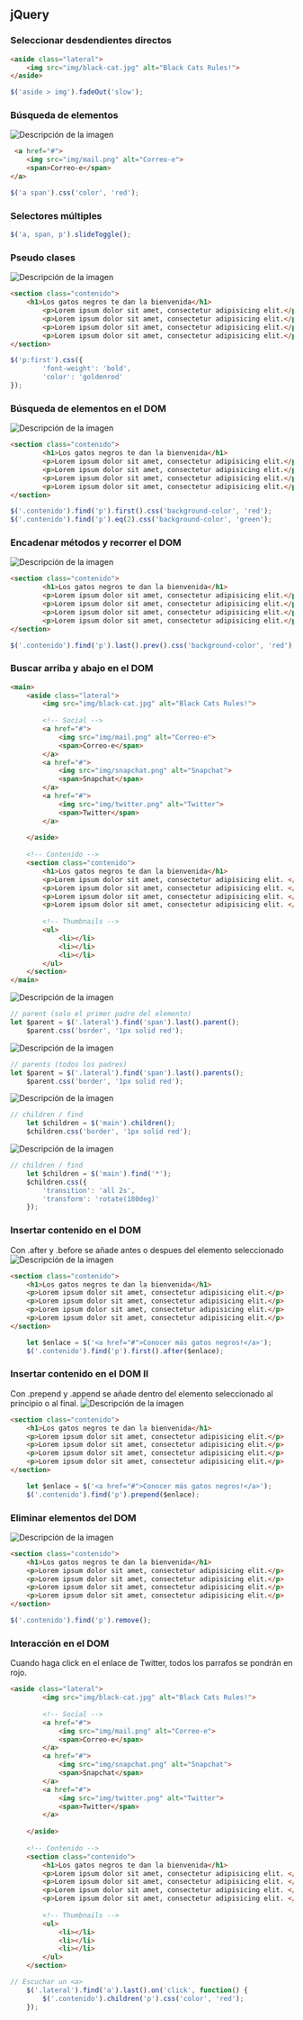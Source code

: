 ## jQuery


### Seleccionar desdendientes directos

```html
<aside class="lateral">
    <img src="img/black-cat.jpg" alt="Black Cats Rules!">
</aside>
```
```javascript
$('aside > img').fadeOut('slow');
```

### Búsqueda de elementos
![Descripción de la imagen](img/Screenshot.png)


```html
 <a href="#">
    <img src="img/mail.png" alt="Correo-e">
    <span>Correo-e</span>
</a>
```
```javascript
$('a span').css('color', 'red');
```

### Selectores múltiples
```javascript
$('a, span, p').slideToggle();
```

### Pseudo clases
![Descripción de la imagen](img/Screenshot_01.png)

```html
<section class="contenido">
    <h1>Los gatos negros te dan la bienvenida</h1>
        <p>Lorem ipsum dolor sit amet, consectetur adipisicing elit.</p>
        <p>Lorem ipsum dolor sit amet, consectetur adipisicing elit.</p>
        <p>Lorem ipsum dolor sit amet, consectetur adipisicing elit.</p>
        <p>Lorem ipsum dolor sit amet, consectetur adipisicing elit.</p>
</section>

```
```javascript
$('p:first').css({
        'font-weight': 'bold',
        'color': 'goldenrod'
});
```

### Búsqueda de elementos en el DOM
![Descripción de la imagen](img/Screenshot_02.png)

```html
<section class="contenido">
        <h1>Los gatos negros te dan la bienvenida</h1>
        <p>Lorem ipsum dolor sit amet, consectetur adipisicing elit.</p>
        <p>Lorem ipsum dolor sit amet, consectetur adipisicing elit.</p>
        <p>Lorem ipsum dolor sit amet, consectetur adipisicing elit.</p>
        <p>Lorem ipsum dolor sit amet, consectetur adipisicing elit.</p>
</section>
```
```javascript
$('.contenido').find('p').first().css('background-color', 'red');
$('.contenido').find('p').eq(2).css('background-color', 'green');
```

### Encadenar métodos y recorrer el DOM

![Descripción de la imagen](img/Screenshot_03.png)

```html
<section class="contenido">
        <h1>Los gatos negros te dan la bienvenida</h1>
        <p>Lorem ipsum dolor sit amet, consectetur adipisicing elit.</p>
        <p>Lorem ipsum dolor sit amet, consectetur adipisicing elit.</p>
        <p>Lorem ipsum dolor sit amet, consectetur adipisicing elit.</p>
        <p>Lorem ipsum dolor sit amet, consectetur adipisicing elit.</p>
</section>
```
```javascript
$('.contenido').find('p').last().prev().css('background-color', 'red');
```

### Buscar arriba y abajo en el DOM

```html
<main>
    <aside class="lateral">
        <img src="img/black-cat.jpg" alt="Black Cats Rules!">
    
        <!-- Social -->
        <a href="#">
            <img src="img/mail.png" alt="Correo-e">
            <span>Correo-e</span>
        </a>
        <a href="#">
            <img src="img/snapchat.png" alt="Snapchat">
            <span>Snapchat</span>
        </a>
        <a href="#">
            <img src="img/twitter.png" alt="Twitter">
            <span>Twitter</span>
        </a>
                
    </aside>
    
    <!-- Contenido -->
    <section class="contenido">
        <h1>Los gatos negros te dan la bienvenida</h1>
        <p>Lorem ipsum dolor sit amet, consectetur adipisicing elit. </p>
        <p>Lorem ipsum dolor sit amet, consectetur adipisicing elit. </p>
        <p>Lorem ipsum dolor sit amet, consectetur adipisicing elit. </p>
        <p>Lorem ipsum dolor sit amet, consectetur adipisicing elit. </p>
                
        <!-- Thumbnails -->
        <ul>
            <li></li>
            <li></li>
            <li></li>
        </ul>
    </section>    
</main>        
```
![Descripción de la imagen](img/Screenshot_04.png)
```javascript
// parent (solo el primer padre del elemento)
let $parent = $('.lateral').find('span').last().parent();
    $parent.css('border', '1px solid red');
```

![Descripción de la imagen](img/Screenshot_05.png)
```javascript
// parents (todos los padres)
let $parent = $('.lateral').find('span').last().parents();
    $parent.css('border', '1px solid red');
```

![Descripción de la imagen](img/Screenshot_06.png)
```javascript
// children / find
    let $children = $('main').children();
    $children.css('border', '1px solid red');
```
![Descripción de la imagen](img/Screenshot_07.png)
```javascript
// children / find
    let $children = $('main').find('*');
    $children.css({
        'transition': 'all 2s',
        'transform': 'rotate(180deg)'
    });
```

### Insertar contenido en el DOM
Con .after y .before se añade antes o despues del elemento seleccionado
![Descripción de la imagen](img/Screenshot_08.png)
```html
<section class="contenido">
    <h1>Los gatos negros te dan la bienvenida</h1>
    <p>Lorem ipsum dolor sit amet, consectetur adipisicing elit.</p>
    <p>Lorem ipsum dolor sit amet, consectetur adipisicing elit.</p>
    <p>Lorem ipsum dolor sit amet, consectetur adipisicing elit.</p>
    <p>Lorem ipsum dolor sit amet, consectetur adipisicing elit.</p>
</section>
```
```javascript
    let $enlace = $('<a href="#">Conocer más gatos negros!</a>');
    $('.contenido').find('p').first().after($enlace);
```

### Insertar contenido en el DOM II
Con .prepend y .append se añade dentro del elemento seleccionado al principio o al final.
![Descripción de la imagen](img/Screenshot_09.png)
```html
<section class="contenido">
    <h1>Los gatos negros te dan la bienvenida</h1>
    <p>Lorem ipsum dolor sit amet, consectetur adipisicing elit.</p>
    <p>Lorem ipsum dolor sit amet, consectetur adipisicing elit.</p>
    <p>Lorem ipsum dolor sit amet, consectetur adipisicing elit.</p>
    <p>Lorem ipsum dolor sit amet, consectetur adipisicing elit.</p>
</section>
```
```javascript
    let $enlace = $('<a href="#">Conocer más gatos negros!</a>');
    $('.contenido').find('p').prepend($enlace);
```

### Eliminar elementos del DOM
![Descripción de la imagen](img/Screenshot_10.png)
```html
<section class="contenido">
    <h1>Los gatos negros te dan la bienvenida</h1>
    <p>Lorem ipsum dolor sit amet, consectetur adipisicing elit.</p>
    <p>Lorem ipsum dolor sit amet, consectetur adipisicing elit.</p>
    <p>Lorem ipsum dolor sit amet, consectetur adipisicing elit.</p>
    <p>Lorem ipsum dolor sit amet, consectetur adipisicing elit.</p>
</section>
```
```javascript
$('.contenido').find('p').remove();
```

### Interacción en el DOM
Cuando haga click en el enlace de Twitter, todos los parrafos se pondrán en rojo.
```html
<aside class="lateral">
        <img src="img/black-cat.jpg" alt="Black Cats Rules!">
    
        <!-- Social -->
        <a href="#">
            <img src="img/mail.png" alt="Correo-e">
            <span>Correo-e</span>
        </a>
        <a href="#">
            <img src="img/snapchat.png" alt="Snapchat">
            <span>Snapchat</span>
        </a>
        <a href="#">
            <img src="img/twitter.png" alt="Twitter">
            <span>Twitter</span>
        </a>
                
    </aside>
    
    <!-- Contenido -->
    <section class="contenido">
        <h1>Los gatos negros te dan la bienvenida</h1>
        <p>Lorem ipsum dolor sit amet, consectetur adipisicing elit. </p>
        <p>Lorem ipsum dolor sit amet, consectetur adipisicing elit. </p>
        <p>Lorem ipsum dolor sit amet, consectetur adipisicing elit. </p>
        <p>Lorem ipsum dolor sit amet, consectetur adipisicing elit. </p>
                
        <!-- Thumbnails -->
        <ul>
            <li></li>
            <li></li>
            <li></li>
        </ul>
    </section>   
```
```javascript
// Escuchar un <a>
    $('.lateral').find('a').last().on('click', function() {
        $('.contenido').children('p').css('color', 'red');
    });
```